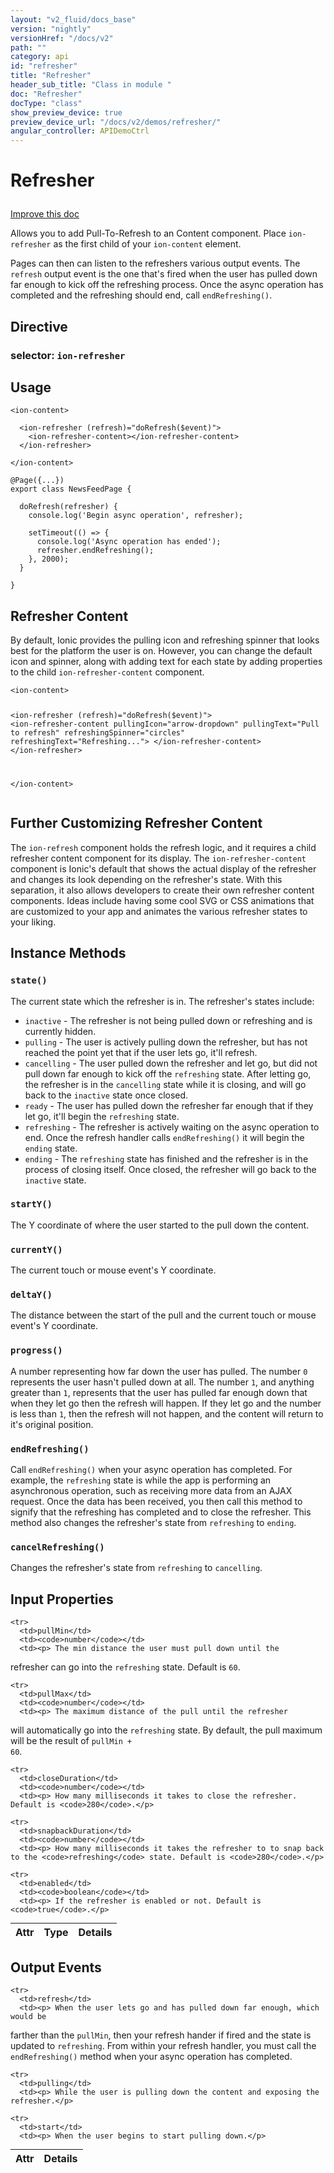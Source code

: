 ```yaml
---
layout: "v2_fluid/docs_base"
version: "nightly"
versionHref: "/docs/v2"
path: ""
category: api
id: "refresher"
title: "Refresher"
header_sub_title: "Class in module "
doc: "Refresher"
docType: "class"
show_preview_device: true
preview_device_url: "/docs/v2/demos/refresher/"
angular_controller: APIDemoCtrl 
---
```










<h1 class="api-title">


Refresher






</h1>

<a class="improve-v2-docs" href='http://github.com/driftyco/ionic/edit/2.0/ionic/components/refresher/refresher.ts#L6'>
Improve this doc
</a>






<p>Allows you to add Pull-To-Refresh to an Content component.
Place <code>ion-refresher</code> as the first child of your <code>ion-content</code> element.</p>
<p>Pages can then can listen to the refreshers various output events. The
<code>refresh</code> output event is the one that&#39;s fired when the user has pulled
down far enough to kick off the refreshing process. Once the async operation
has completed and the refreshing should end, call <code>endRefreshing()</code>.</p>


<h2>Directive</h2>
<h3>selector: <code>ion-refresher</code></h3>
<!-- @usage tag -->

<h2>Usage</h2>

<pre><code class="lang-html">&lt;ion-content&gt;

  &lt;ion-refresher (refresh)=&quot;doRefresh($event)&quot;&gt;
    &lt;ion-refresher-content&gt;&lt;/ion-refresher-content&gt;
  &lt;/ion-refresher&gt;

&lt;/ion-content&gt;
</code></pre>
<pre><code class="lang-ts">@Page({...})
export class NewsFeedPage {

  doRefresh(refresher) {
    console.log(&#39;Begin async operation&#39;, refresher);

    setTimeout(() =&gt; {
      console.log(&#39;Async operation has ended&#39;);
      refresher.endRefreshing();
    }, 2000);
  }

}
</code></pre>
<h2 id="refresher-content">Refresher Content</h2>
<p>By default, Ionic provides the pulling icon and refreshing spinner that
looks best for the platform the user is on. However, you can change the
default icon and spinner, along with adding text for each state by
adding properties to the child <code>ion-refresher-content</code> component.</p>
<pre><code class="lang-html">&lt;ion-content&gt;

  &lt;ion-refresher (refresh)=&quot;doRefresh($event)&quot;&gt;
    &lt;ion-refresher-content
      pullingIcon=&quot;arrow-dropdown&quot;
      pullingText=&quot;Pull to refresh&quot;
      refreshingSpinner=&quot;circles&quot;
      refreshingText=&quot;Refreshing...&quot;&gt;
    &lt;/ion-refresher-content&gt;
  &lt;/ion-refresher&gt;

&lt;/ion-content&gt;
</code></pre>
<h2 id="further-customizing-refresher-content">Further Customizing Refresher Content</h2>
<p>The <code>ion-refresh</code> component holds the refresh logic, and it requires a
child refresher content component for its display. The <code>ion-refresher-content</code>
component is Ionic&#39;s default that shows the actual display of the refresher
and changes its look depending on the refresher&#39;s state. With this separation,
it also allows developers to create their own refresher content components.
Ideas include having some cool SVG or CSS animations that are customized to
your app and animates the various refresher states to your liking.</p>




<!-- @property tags -->



<!-- instance methods on the class -->

<h2>Instance Methods</h2>

<div id="state"></div>

<h3>
<code>state()</code>
  

</h3>

The current state which the refresher is in. The refresher's states include:

- `inactive` - The refresher is not being pulled down or refreshing and is currently hidden.
- `pulling` - The user is actively pulling down the refresher, but has not reached the point yet that if the user lets go, it'll refresh.
- `cancelling` - The user pulled down the refresher and let go, but did not pull down far enough to kick off the `refreshing` state. After letting go, the refresher is in the `cancelling` state while it is closing, and will go back to the `inactive` state once closed.
- `ready` - The user has pulled down the refresher far enough that if they let go, it'll begin the `refreshing` state.
- `refreshing` - The refresher is actively waiting on the async operation to end. Once the refresh handler calls `endRefreshing()` it will begin the `ending` state.
- `ending` - The `refreshing` state has finished and the refresher is in the process of closing itself. Once closed, the refresher will go back to the `inactive` state.











<div id="startY"></div>

<h3>
<code>startY()</code>
  

</h3>

The Y coordinate of where the user started to the pull down the content.











<div id="currentY"></div>

<h3>
<code>currentY()</code>
  

</h3>

The current touch or mouse event's Y coordinate.











<div id="deltaY"></div>

<h3>
<code>deltaY()</code>
  

</h3>

The distance between the start of the pull and the current touch or
mouse event's Y coordinate.











<div id="progress"></div>

<h3>
<code>progress()</code>
  

</h3>

A number representing how far down the user has pulled.
The number `0` represents the user hasn't pulled down at all. The
number `1`, and anything greater than `1`, represents that the user
has pulled far enough down that when they let go then the refresh will
happen. If they let go and the number is less than `1`, then the
refresh will not happen, and the content will return to it's original
position.











<div id="endRefreshing"></div>

<h3>
<code>endRefreshing()</code>
  

</h3>

Call `endRefreshing()` when your async operation has completed.
For example, the `refreshing` state is while the app is performing
an asynchronous operation, such as receiving more data from an
AJAX request. Once the data has been received, you then call this
method to signify that the refreshing has completed and to close
the refresher. This method also changes the refresher's state from
`refreshing` to `ending`.











<div id="cancelRefreshing"></div>

<h3>
<code>cancelRefreshing()</code>
  

</h3>

Changes the refresher's state from `refreshing` to `cancelling`.










<!-- input methods on the class -->
<h2>Input Properties</h2>
<table class="table param-table" style="margin:0;">
  <thead>
    <tr>
      <th>Attr</th>
      <th>Type</th>
      <th>Details</th>
    </tr>
  </thead>
  <tbody>
    
    <tr>
      <td>pullMin</td>
      <td><code>number</code></td>
      <td><p> The min distance the user must pull down until the
refresher can go into the <code>refreshing</code> state. Default is <code>60</code>.</p>
</td>
    </tr>
    
    <tr>
      <td>pullMax</td>
      <td><code>number</code></td>
      <td><p> The maximum distance of the pull until the refresher
will automatically go into the <code>refreshing</code> state. By default, the pull
maximum will be the result of <code>pullMin + 60</code>.</p>
</td>
    </tr>
    
    <tr>
      <td>closeDuration</td>
      <td><code>number</code></td>
      <td><p> How many milliseconds it takes to close the refresher. Default is <code>280</code>.</p>
</td>
    </tr>
    
    <tr>
      <td>snapbackDuration</td>
      <td><code>number</code></td>
      <td><p> How many milliseconds it takes the refresher to to snap back to the <code>refreshing</code> state. Default is <code>280</code>.</p>
</td>
    </tr>
    
    <tr>
      <td>enabled</td>
      <td><code>boolean</code></td>
      <td><p> If the refresher is enabled or not. Default is <code>true</code>.</p>
</td>
    </tr>
    
  </tbody>
</table>
<!-- output events on the class -->
<h2>Output Events</h2>
<table class="table param-table" style="margin:0;">
  <thead>
    <tr>
      <th>Attr</th>
      <th>Details</th>
    </tr>
  </thead>
  <tbody>
    
    <tr>
      <td>refresh</td>
      <td><p> When the user lets go and has pulled down far enough, which would be
farther than the <code>pullMin</code>, then your refresh hander if fired and the state is
updated to <code>refreshing</code>. From within your refresh handler, you must call the
<code>endRefreshing()</code> method when your async operation has completed.</p>
</td>
    </tr>
    
    <tr>
      <td>pulling</td>
      <td><p> While the user is pulling down the content and exposing the refresher.</p>
</td>
    </tr>
    
    <tr>
      <td>start</td>
      <td><p> When the user begins to start pulling down.</p>
</td>
    </tr>
    
  </tbody>
</table><!-- related link --><!-- end content block -->


<!-- end body block -->

